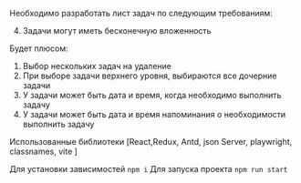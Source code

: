 Необходимо разработать лист задач по следующим требованиям:

<!-- 1. Создавать/редактировать/удалять задачи -->
<!-- 2. У задачи есть заголовок и описание -->
<!-- 3. Просмотр задачи -->

4. Задачи могут иметь бесконечную вложенность
<!-- 5. При первом открытии приложения должны быть создана хотя бы 1 задача -->

Будет плюсом:

1. Выбор нескольких задач на удаление
2. При выборе задачи верхнего уровня, выбираются все дочерние задачи
3. У задачи может быть дата и время, когда необходимо выполнить задачу
4. У задачи может быть дата и время напоминания о необходимости выполнить задачу
   <!-- 5. Запоминать состояние списка задач после выхода -->
   <!-- 6. Приветствуются свои идеи -->

Использованные библиотеки [React,Redux, Antd, json Server, playwright, classnames, vite ]

Для установки зависимостей `npm i`
Для запуска проекта `npm run start`
